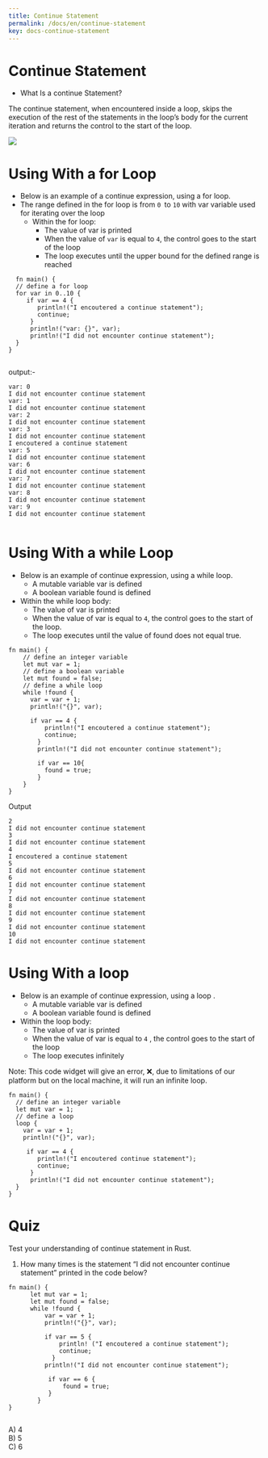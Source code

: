 ```yaml
---
title: Continue Statement
permalink: /docs/en/continue-statement
key: docs-continue-statement
---
```


# Continue Statement

- What Is a continue Statement? 

The continue statement, when encountered inside a loop, skips the execution of the rest of the statements in the loop’s body for the current 
iteration and returns the control to the start of the loop.

![](https://raw.githubusercontent.com/sangam14/RustLabs/master/img/continue_flow.png)

# Using With a for Loop 
- Below is an example of a continue expression, using a for loop.
- The range defined in the for loop is from `0 `to `10` with var variable used for iterating over the loop
   - Within the for loop:
      -  The value of var is printed
      -  When the value of `var` is equal to `4`, the control goes to the start of the loop
      -  The loop executes until the upper bound for the defined range is reached
      
      
```
  fn main() {
  // define a for loop
  for var in 0..10 {
     if var == 4 {
        println!("I encoutered a continue statement");
        continue;
      }
      println!("var: {}", var);
      println!("I did not encounter continue statement");
  }
}
  
```
output:- 

```
var: 0
I did not encounter continue statement
var: 1
I did not encounter continue statement
var: 2
I did not encounter continue statement
var: 3
I did not encounter continue statement
I encoutered a continue statement
var: 5
I did not encounter continue statement
var: 6
I did not encounter continue statement
var: 7
I did not encounter continue statement
var: 8
I did not encounter continue statement
var: 9
I did not encounter continue statement


```

# Using With a while Loop 
- Below is an example of continue expression, using a while loop.
   -  A mutable variable var is defined
   -  A boolean variable found is defined
- Within the while loop body:
   - The value of var is printed
   - When the value of var is equal to `4`, the control goes to the start of the loop.
   - The loop executes until the value of found does not equal true.
   
```
fn main() {
    // define an integer variable
    let mut var = 1; 
    // define a boolean variable
    let mut found = false;
    // define a while loop
    while !found {
      var = var + 1;
      println!("{}", var);
      
      if var == 4 {
          println!("I encoutered a continue statement");
          continue;
        }
        println!("I did not encounter continue statement");
        
        if var == 10{
          found = true;
        }
    }
}

```

Output

```
2
I did not encounter continue statement
3
I did not encounter continue statement
4
I encoutered a continue statement
5
I did not encounter continue statement
6
I did not encounter continue statement
7
I did not encounter continue statement
8
I did not encounter continue statement
9
I did not encounter continue statement
10
I did not encounter continue statement

```
# Using With a loop
- Below is an example of continue expression, using a loop .
   - A mutable variable var is defined
   -  A boolean variable found is defined
- Within the loop body:
    - The value of var is printed
    - When the value of var is equal to `4` , the control goes to the start of the loop
    - The loop executes infinitely
    
Note: This code widget will give an error, ❌, due to limitations of our platform but on the local machine, it will run an infinite loop.

```
fn main() {
  // define an integer variable
  let mut var = 1; 
  // define a loop
  loop {
    var = var + 1;
    println!("{}", var);
    
     if var == 4 {
        println!("I encoutered continue statement");
        continue;
      }
      println!("I did not encounter continue statement");
  }
}

```


# Quiz 

Test your understanding of continue statement in Rust.

1. How many times is the statement “I did not encounter continue statement” printed in the code below?

```
fn main() {
      let mut var = 1; 
      let mut found = false;
      while !found {
          var = var + 1;
          println!("{}", var);
 
          if var == 5 {
              println! ("I encoutered a continue statement");
              continue;
            }
          println!("I did not encounter continue statement");
 
           if var == 6 {
               found = true;
           }
        }
}


```

A) 4 <br>
B) 5 <br>
C) 6 <br>












